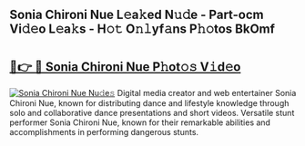## Sonia Chironi Nue L𝚎a𝚔ed N𝚞𝚍e - Part-ocm Vi𝚍𝚎o L𝚎a𝚔s - H𝚘𝚝 O𝚗𝚕yf𝚊ns P𝚑𝚘tos BkOmf

# <h2><a href="http://kf1wdt.oniu.top/?m=Sonia+Chironi+Nue">🔗👉 🔴 Sonia Chironi Nue P𝚑ot𝚘𝚜 V𝚒d𝚎o</a></h2>

[![Sonia Chironi Nue Nu𝚍e𝚜](https://i.imgur.com/0qMVB7G.gif)](http://kf1wdt.oniu.top/?m=Sonia+Chironi+Nue)
Digital media creator and web entertainer Sonia Chironi Nue, known for distributing dance and lifestyle knowledge through solo and collaborative dance presentations and short videos. Versatile stunt performer Sonia Chironi Nue, known for their remarkable abilities and accomplishments in performing dangerous stunts.  
